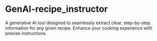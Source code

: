 # GenAI-recipe_instructor
A generative AI tool designed to seamlessly extract clear, step-by-step information for any given recipe. Enhance your cooking experience with precise instructions.
